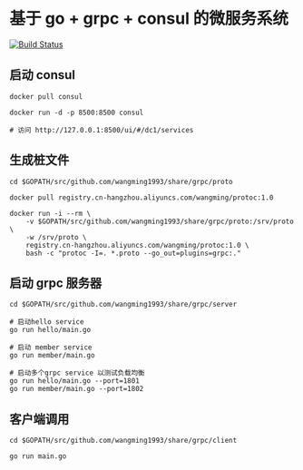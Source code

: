 # 基于 go + grpc + consul 的微服务系统

[![Build Status](https://travis-ci.org/wangming1993/share.svg?branch=master)](https://travis-ci.org/wangming1993/share)

## 启动 consul

```shell
docker pull consul

docker run -d -p 8500:8500 consul

# 访问 http://127.0.0.1:8500/ui/#/dc1/services 
```
 
## 生成桩文件

```shell
cd $GOPATH/src/github.com/wangming1993/share/grpc/proto

docker pull registry.cn-hangzhou.aliyuncs.com/wangming/protoc:1.0

docker run -i --rm \
    -v $GOPATH/src/github.com/wangming1993/share/grpc/proto:/srv/proto \
    -w /srv/proto \
    registry.cn-hangzhou.aliyuncs.com/wangming/protoc:1.0 \
    bash -c "protoc -I=. *.proto --go_out=plugins=grpc:."
```

## 启动 grpc 服务器

```shell
cd $GOPATH/src/github.com/wangming1993/share/grpc/server

# 启动hello service
go run hello/main.go

# 启动 member service
go run member/main.go

# 启动多个grpc service 以测试负载均衡
go run hello/main.go --port=1801
go run member/main.go --port=1802

```


## 客户端调用

```shell
cd $GOPATH/src/github.com/wangming1993/share/grpc/client

go run main.go
```

